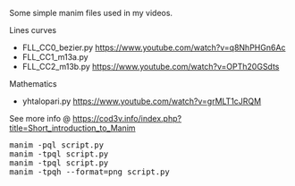 Some simple manim files used in my videos.

Lines curves
* FLL_CC0_bezier.py  https://www.youtube.com/watch?v=q8NhPHGn6Ac
* FLL_CC1_m13a.py
* FLL_CC2_m13b.py    https://www.youtube.com/watch?v=OPTh20GSdts

Mathematics
* yhtalopari.py      https://www.youtube.com/watch?v=grMLT1cJRQM


See more info @ https://cod3v.info/index.php?title=Short_introduction_to_Manim

<pre>
manim -pql script.py 
manim -tpql script.py 
manim -tpql script.py 
manim -tpqh --format=png script.py 
</pre>
